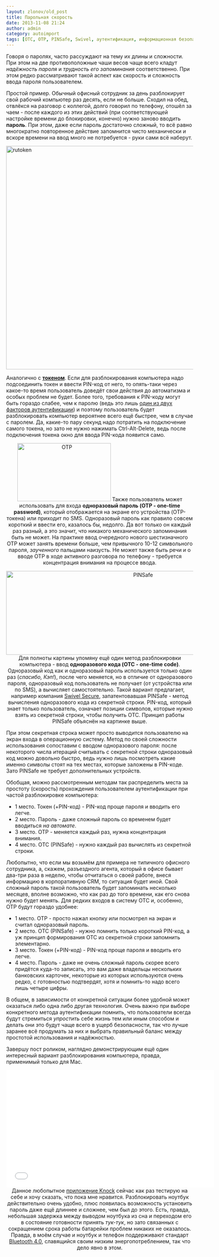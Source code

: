 ```yaml
---
layout: zlonov/old_post
title: Парольная скорость
date: 2013-11-08 21:24
author: admin
category: autoimport
tags: [OTC, OTP, PINSafe, Swivel, аутентификация, информационная безопасность, пароль, токен]
---
```

Говоря о паролях, часто рассуждают на тему их длины и сложности. При этом на две противоположные чаши весов чаще всего кладут <em>надёжность пароля</em> и <em>трудность его запоминания</em> соответственно. При этом редко рассматривают такой аспект как скорость и сложность ввода пароля пользователем.

Простой пример. Обычный офисный сотрудник за день разблокирует свой рабочий компьютер раз десять, если не больше. Сходил на обед, отвлёкся на разговор с коллегой, долго говорил по телефону, отошёл за чаем - после каждого из этих действий (при соответствующей настройке времени до блокировки, конечно) нужно заново вводить <strong>пароль</strong>. При этом, даже если пароль достаточно сложный, то всё равно многократно повторенное действие запомнится чисто механически и вскоре времени на ввод много не потребуется - руки сами всё наберут.

<a href="/assets/uploads/rutoken.jpg"><img class="aligncenter size-full wp-image-4249" alt="rutoken" src="https://i1.wp.com/zlonov.ru/wp-content/uploads/2010/11/ie_savesitenotification.png?fit=800%2C600&#038;ssl=1" width="800" height="600" /></a>

Аналогично с <strong><a href="http://www.rutoken.ru/products/all/rutoken-s/" target="_blank">токеном</a></strong>. Если для разблокирования компьютера надо подсоединить токен и ввести PIN-код от него, то опять-таки через какое-то время пользователь доведёт свои действия до автоматизма и особых проблем не будет. Более того, требования к PIN-коду могут быть гораздо слабее, чем к паролю (ведь это лишь <a href="/assets/uploads/Современные-методы-аутентификации.pdf">один из двух факторов аутентификации</a>) и поэтому пользователь будет разблокировать компьютер вероятнее всего ещё быстрее, чем в случае с паролем. Да, какие-то пару секунд надо потратить на подключение самого токена, но зато не нужно нажимать Ctrl-Alt-Delete, ведь после подключения токена окно для ввода PIN-кода появится само.
<p style="text-align: center;"><a href="/assets/uploads/OTP.jpg"><img class="aligncenter  wp-image-4660" alt="OTP" src="/assets/uploads/OTP.jpg" width="252" height="156" /></a>
Также пользователь может использовать для входа <strong>одноразовый пароль (OTP - one-time password)</strong>, который отображается на экране его устройства (OTP-токена) или приходит по SMS. Одноразовый пароль как правило совсем короткий и ввести его, казалось бы, недолго. Да вот только он каждый раз разный, а это значит, что никакого механического запоминания быть не может. На практике ввод очередного нового шестизначного OTP может занять времени больше, чем привычного 10-12 символьного пароля, <i>заученного</i> пальцами наизусть. Не может также быть речи и о вводе OTP в ходе активного разговора по телефону - требуется концентрация внимания на процессе ввода.
<p style="text-align: center;"><a href="/assets/uploads/PINSafe.png"><img class="aligncenter  wp-image-4661" alt="PINSafe" src="/assets/uploads/PINSafe.png" width="722" height="225" /></a>
Для полноты картины упомяну ещё один метод разблокировки компьютера - ввод <strong>одноразового кода (OTC - one-time code)</strong>. Одноразовый код как и одноразовый пароль используется только один раз (<em>спасибо, Кэп!</em>), после чего меняется, но в отличие от одноразового пароля, одноразовый код пользователь не получает (от устройства или по SMS), а вычисляет самостоятельно. Такой вариант предлагает, например компания <a href="http://www.anti-malware.ru/node/12411" target="_blank">Swivel Secure</a>, запатентовавшая PINSafe - метод вычисления одноразового кода из секретной строки. PIN-код, который знает только пользователь, означает позиции символов, которые нужно взять из секретной строки, чтобы получить OTC. Принцип работы PINSafe объяснён на картинке выше.

При этом секретная строка может просто выводится пользователю на экран входа в операционную систему. Метод по своей сложности использования сопоставим с вводом одноразового пароля: после некоторого числа итераций считывать с секретной строки одноразовый код можно довольно быстро, ведь нужно лишь посмотреть какие именно символы стоят на тех местах, которые заложены в PIN-коде. Зато PINSafe не требует дополнительных устройств.

Обобщая, можно рассмотренным методам так распределить места за простоту (скорость) прохождения пользователем аутентификации при частой разблокировке компьютера:
<ul>
	<li>1 место. Токен (+PIN-код) - PIN-код проще пароля и вводить его легче.</li>
	<li>2 место. Пароль - даже сложный пароль со временем будет вводиться <em>на автомате</em>.</li>
	<li>3 место. OTP - меняется каждый раз, нужна концентрация внимания.</li>
	<li>4 место. OTC (PINSafe) - нужно каждый раз вычислять из секретной строки.</li>
</ul>
Любопытно, что если мы возьмём для примера не типичного офисного сотрудника, а, скажем, разъездного агента, который в офисе бывает два-три раза в неделю, чтобы отчитаться о своей работе, внеся информацию в корпоративную CRM, то ситуация будет иной. Свой сложный пароль такой пользователь будет запоминать несколько месяцев, вполне возможно, что как раз до того времени, как его снова нужно будет менять. Для редких входов в систему OTC и, особенно, OTP будут гораздо удобнее:
<ul>
	<li>1 место. OTP - просто нажал кнопку или посмотрел на экран и считал одноразовый пароль.</li>
	<li>2 место. OTC (PINSafe) - нужно помнить только короткий PIN-код, а уж принцип формирования OTC из секретной строки запомнить элементарно.</li>
	<li>3 место. Токен (+PIN-код) - PIN-код проще пароля и вводить его легче.</li>
	<li>4 место. Пароль - даже не очень сложный пароль скорее всего придётся куда-то записать, это вам даже владельцы нескольких банковских карточек, некоторые из которых используются очень редко, с готовностью подтвердят, хотя и помнить-то надо всего лишь четыре цифры.</li>
</ul>
В общем, в зависимости от конкретной ситуации более удобной может оказаться либо одна либо другая технология. Очень важно при выборе конкретного метода аутентификации помнить, что пользователи всегда будут стремиться <i>упростить</i> себе жизнь тем или иным способом и делать они это будут чаще всего в ущерб безопасности, так что лучше заранее всё продумать за них и выбрать правильный баланс между простотой использования и надёжностью.

<a name="knock"></a>Завершу пост роликом, наглядно демонстрирующим ещё один интересный вариант разблокирования компьютера, правда, применимый только для Mac.
<p style="text-align: center;"><iframe src="//www.youtube.com/embed/CyX8FfSKg04?rel=0" height="315" width="560" allowfullscreen="" frameborder="0"></iframe>
Данное любопытное <a href="http://www.knocktounlock.com" target="_blank">приложение Knock</a> сейчас как раз тестирую на себе и хочу сказать, что пока мне нравится. Разблокировать ноутбук действительно очень удобно, плюс появилась возможность установить пароль даже ещё длиннее и сложнее, чем был до этого. Есть, правда, небольшая задержка между выводом ноутбука из сна и переходом его в состояние готовности принять <i>тук-тук</i>, но зато связанных с сокращением срока работы батарейки проблем никаких не оказалось. Правда, в моём случае и ноутбук и телефон поддерживают стандарт <a href="http://ru.wikipedia.org/wiki/Bluetooth#Bluetooth_4.0" target="_blank">Bluetooth 4.0</a>, славящийся своим низким энергопотреблением, так что дело явно в этом.
